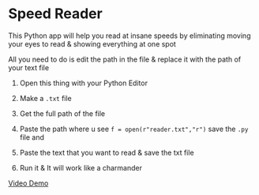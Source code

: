 # Speed Reader

This Python app will help you read at insane speeds by eliminating moving your eyes to read & showing everything at one spot

All you need to do is edit the path in the file & replace it with the path of your text file

1. Open this thing with your Python Editor

2. Make a `.txt` file

3. Get the full path of the file

4. Paste the path where u see `f = open(r"reader.txt","r")` save the `.py` file and

5. Paste the text that you want to read & save the txt file

6. Run it & It will work like a charmander

[Video Demo](https://youtu.be/ibAU0D9I7JU)

